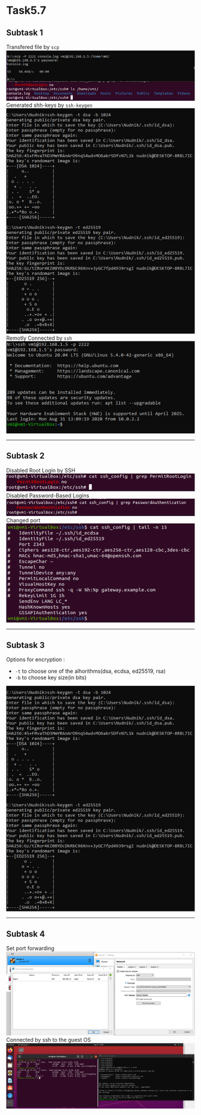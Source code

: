 # Task5.7
## Subtask 1
Transfered file by ```scp```  
![nat](res/pic7.png)  
Generated shh-keys by ```ssh-keygen```  
![nat](res/pic3.png)  
Remotly Connected by ```ssh```  
![nat](res/pic8.png)  
___
## Subtask 2
Disabled Root Login by SSH  
![nat](res/pic6.png)  
Disabled Password-Based Logins  
![nat](res/pic5.png)  
Changed port  
![nat](res/pic4.png)  
___
## Subtask 3
Options for encryption :  
* ```-t``` to choose one of the alhorithms(dsa, ecdsa, ed25519, rsa)  
* ```-b``` to choose key size(in bits)  

![nat](res/pic3.png)  
___
## Subtask 4
Set port forwarding  
![nat](res/pic2.png)  
Connected by ssh to the guest OS  
![nat](res/pic1.png)  